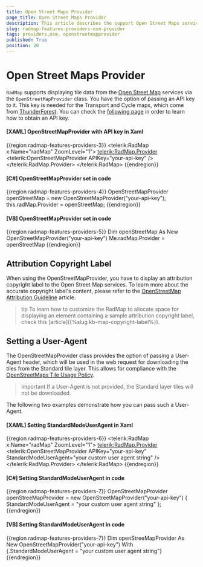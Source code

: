 ```yaml
---
title: Open Street Maps Provider
page_title: Open Street Maps Provider
description: This article describes the support Open Street Maps services support in RadMap.
slug: radmap-features-providers-osm-provider
tags: providers,osm, openstreetmapprovider
published: True
position: 20
---
```


# Open Street Maps Provider

`RadMap` supports displaying tile data from the [Open Street Map](https://www.openstreetmap.org/) services via the `OpenStreetMapProvider` class. You have the option of passing an API key to it. This key is needed for the Transport and Cycle maps, which come from [ThunderForest](https://www.thunderforest.com/). You can check the [following page](https://www.thunderforest.com/docs/apikeys/) in order to learn how to obtain an API key.

#### __[XAML] OpenStreetMapProvider with API key in Xaml__
{{region radmap-features-providers-3}}
	<telerik:RadMap x:Name="radMap" ZoomLevel="1">
		<telerik:RadMap.Provider>
			<telerik:OpenStreetMapProvider APIKey="your-api-key" />
		</telerik:RadMap.Provider>
	</telerik:RadMap>
{{endregion}}

#### __[C#] OpenStreetMapProvider set in code__
{{region radmap-features-providers-4}}
	OpenStreetMapProvider openStreetMap = new OpenStreetMapProvider("your-api-key");
	this.radMap.Provider = openStreetMap;
{{endregion}}
	
#### __[VB] OpenStreetMapProvider set in code__
{{region radmap-features-providers-5}}
	Dim openStreetMap As New OpenStreetMapProvider("your-api-key")
	Me.radMap.Provider = openStreetMap
{{endregion}}

## Attribution Copyright Label

When using the OpenStreetMapProvider, you have to display an attribution copyright label to the Open Street Map services. To learn more about the accurate copyright label's content, please refer to the [OpenStreetMap Attribution Guideline](https://osmfoundation.org/wiki/Licence/Attribution_Guidelines) article.

>tip To learn how to customize the RadMap to allocate space for displaying an element containing a sample attribution copyright label, check this [article]({%slug kb-map-copyright-label%}).

## Setting a User-Agent

The OpenStreetMapProvider class provides the option of passing a User-Agent header, which will be used in the web request for downloading the tiles from the Standard tile layer. This allows for compliance with the [OpenStreetMaps Tile Usage Policy](https://operations.osmfoundation.org/policies/tiles/). 

>important If a User-Agent is not provided, the Standard layer tiles will not be downloaded.

The following two examples demonstrate how you can pass such a User-Agent.

#### __[XAML] Setting StandardModeUserAgent in Xaml__
{{region radmap-features-providers-6}}
	<telerik:RadMap x:Name="radMap" ZoomLevel="1">
		<telerik:RadMap.Provider>
			<telerik:OpenStreetMapProvider APIKey="your-api-key" StandardModeUserAgent="your custom user agent string" />
		</telerik:RadMap.Provider>
	</telerik:RadMap>
{{endregion}}

#### __[C#] Setting StandardModeUserAgent in code__
{{region radmap-features-providers-7}}
	OpenStreetMapProvider openStreeMapProvider = new OpenStreetMapProvider("your-api-key")
	{
		StandardModeUserAgent = "your custom user agent string"
	};
{{endregion}}
	
#### __[VB] Setting StandardModeUserAgent in code__
{{region radmap-features-providers-7}}
	Dim openStreeMapProvider As New OpenStreetMapProvider("your-api-key") With {.StandardModeUserAgent = "your custom user agent string"}
{{endregion}}